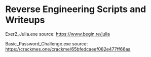 # Reverse Engineering Scripts and Writeups

Exer2_Julia.exe source: https://www.begin.re/julia

Basic_Password_Challenge.exe source: https://crackmes.one/crackme/65bfedcaeef082e477ff66aa
